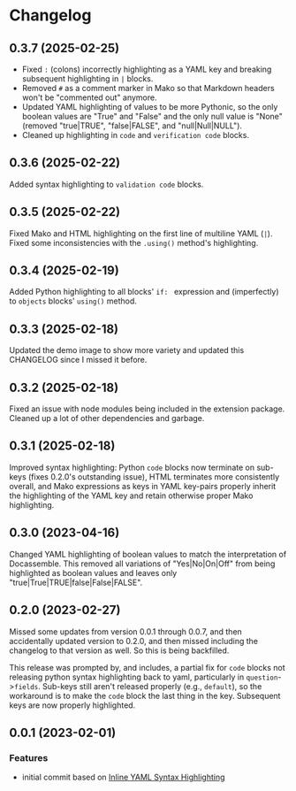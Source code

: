# Changelog

## 0.3.7 (2025-02-25)
- Fixed `:` (colons) incorrectly highlighting as a YAML key and breaking subsequent highlighting in `|` blocks.
- Removed `#` as a comment marker in Mako so that Markdown headers won't be "commented out" anymore.
- Updated YAML highlighting of values to be more Pythonic, so the only boolean values are "True" and "False" and the only null value is "None" (removed "true|TRUE", "false|FALSE", and "null|Null|NULL").
- Cleaned up highlighting in `code` and `verification code` blocks.

## 0.3.6 (2025-02-22)
Added syntax highlighting to `validation code` blocks.

## 0.3.5 (2025-02-22)
Fixed Mako and HTML highlighting on the first line of multiline YAML (`|`). Fixed some inconsistencies with the `.using()` method's highlighting.

## 0.3.4 (2025-02-19)
Added Python highlighting to all blocks' `if: ` expression and (imperfectly) to `objects` blocks' `using()` method.

## 0.3.3 (2025-02-18)
Updated the demo image to show more variety and updated this CHANGELOG since I missed it before.

## 0.3.2 (2025-02-18)
Fixed an issue with node modules being included in the extension package. Cleaned up a lot of other dependencies and garbage.

## 0.3.1 (2025-02-18)
Improved syntax highlighting: Python `code` blocks now terminate on sub-keys (fixes 0.2.0's outstanding issue), HTML terminates more consistently overall, and Mako expressions as keys in YAML key-pairs properly inherit the highlighting of the YAML key and retain otherwise proper Mako highlighting.

## 0.3.0 (2023-04-16)
Changed YAML highlighting of boolean values to match the interpretation of Docassemble. This removed all variations of "Yes|No|On|Off" from being highlighted as boolean values and leaves only "true|True|TRUE|false|False|FALSE".

## 0.2.0 (2023-02-27)
Missed some updates from version 0.0.1 through 0.0.7, and then accidentally updated version to 0.2.0, and then missed including the changelog to that version as well. So this is being backfilled.

This release was prompted by, and includes, a partial fix for `code` blocks not releasing python syntax highlighting back to yaml, particularly in `question`->`fields`. Sub-keys still aren't released properly (e.g., `default`), so the workaround is to make the `code` block the last thing in the key. Subsequent keys are now properly highlighted.

## 0.0.1 (2023-02-01)

### Features

* initial commit based on [Inline YAML Syntax Highlighting](https://github.com/monotykamary/inline-yaml)
